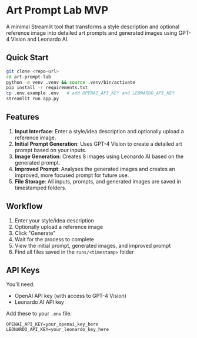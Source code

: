 # Art Prompt Lab MVP

A minimal Streamlit tool that transforms a style description and optional reference image into detailed art prompts and generated images using GPT-4 Vision and Leonardo AI.

## Quick Start

```bash
git clone <repo-url>
cd art-prompt-lab
python -m venv .venv && source .venv/bin/activate
pip install -r requirements.txt
cp .env.example .env   # add OPENAI_API_KEY and LEONARDO_API_KEY
streamlit run app.py
```

## Features

1. **Input Interface**: Enter a style/idea description and optionally upload a reference image.
2. **Initial Prompt Generation**: Uses GPT-4 Vision to create a detailed art prompt based on your inputs.
3. **Image Generation**: Creates 8 images using Leonardo AI based on the generated prompt.
4. **Improved Prompt**: Analyses the generated images and creates an improved, more focused prompt for future use.
5. **File Storage**: All inputs, prompts, and generated images are saved in timestamped folders.

## Workflow

1. Enter your style/idea description
2. Optionally upload a reference image
3. Click "Generate"
4. Wait for the process to complete
5. View the initial prompt, generated images, and improved prompt
6. Find all files saved in the `runs/<timestamp>` folder

## API Keys

You'll need:
- OpenAI API key (with access to GPT-4 Vision)
- Leonardo AI API key

Add these to your `.env` file:
```
OPENAI_API_KEY=your_openai_key_here
LEONARDO_API_KEY=your_leonardo_key_here
```
